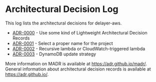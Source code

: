 # Architectural Decision Log

This log lists the architectural decisions for delayer-aws.

<!-- adrlog -- Regenerate the content by using "adr-log -i". You can install it via "npm install -g adr-log" -->

- [ADR-0000](0000-use-markdown-architectural-decision-records.md) - Use some kind of Lightweight Architectural Decision Records
- [ADR-0001](0001-select-proper-name-for-the-project.md) - Select a proper name for the project
- [ADR-0002](0002-Recursive-lambda-or-triggered-lambda.md) - Recursive lambda or CloudWatch-triggered lambda
- [ADR-0003](0003-dymamodb-update-strategy.md) - DynamoDB update strategy

<!-- adrlogstop -->

More information on MADR is available at <https://adr.github.io/madr/>.
General information about architectural decision records is available at <https://adr.github.io/>.

